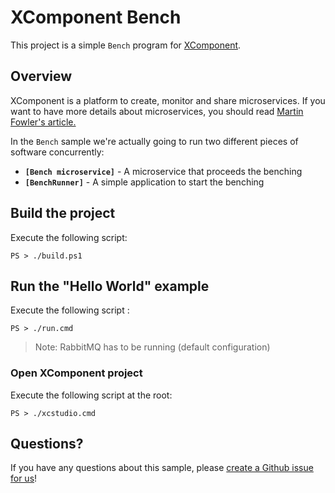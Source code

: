 # XComponent Bench

This project is a simple `Bench` program for [XComponent](http://www.xcomponent.com).

## Overview

XComponent is a platform to create, monitor and share microservices.
If you want to have more details about microservices, you should read [Martin Fowler's article.](http://martinfowler.com/articles/microservices.html)

In the `Bench` sample we're actually going to run two different pieces of software concurrently:
* **`[Bench microservice]`** - A microservice that proceeds the benching
* **`[BenchRunner]`** - A simple application to start the benching

## Build the project

Execute the following script:
```
PS > ./build.ps1
```

## Run the "Hello World" example

Execute the following script :
```
PS > ./run.cmd
```

> Note: RabbitMQ has to be running (default configuration)

### Open XComponent project

Execute the following script at the root:
```
PS > ./xcstudio.cmd
```

## Questions?

If you have any questions about this sample, please [create a Github issue for us](https://github.com/xcomponent/xcomponent/issues)!
